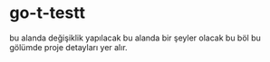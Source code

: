 # go-t-testt
bu alanda değişiklik yapılacak
bu alanda bir şeyler olacak
bu böl
bu gölümde proje detayları yer alır.